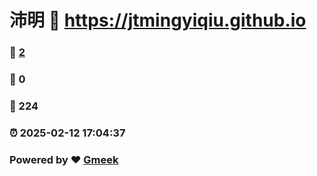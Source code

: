 # 沛明 :link: https://jtmingyiqiu.github.io 
### :page_facing_up: [2](https://jtmingyiqiu.github.io/tag.html) 
### :speech_balloon: 0 
### :hibiscus: 224 
### :alarm_clock: 2025-02-12 17:04:37 
### Powered by :heart: [Gmeek](https://github.com/Meekdai/Gmeek)

